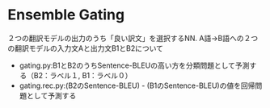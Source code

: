 # Ensemble Gating

２つの翻訳モデルの出力のうち「良い訳文」を選択するNN.
A語→B語への２つの翻訳モデルの入力文Aと出力文B1とB2について
- gating.py:B1とB2のうちSentence-BLEUの高い方を分類問題として予測する（B2：ラベル１, B1：ラベル０）
- gating.rec.py:(B2のSentence-BLEU) - (B1のSentence-BLEU)の値を回帰問題として予測する
